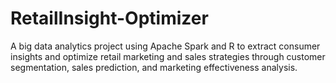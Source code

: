 # RetailInsight-Optimizer
A big data analytics project using Apache Spark and R to extract consumer insights and optimize retail marketing and sales strategies through customer segmentation, sales prediction, and marketing effectiveness analysis.

